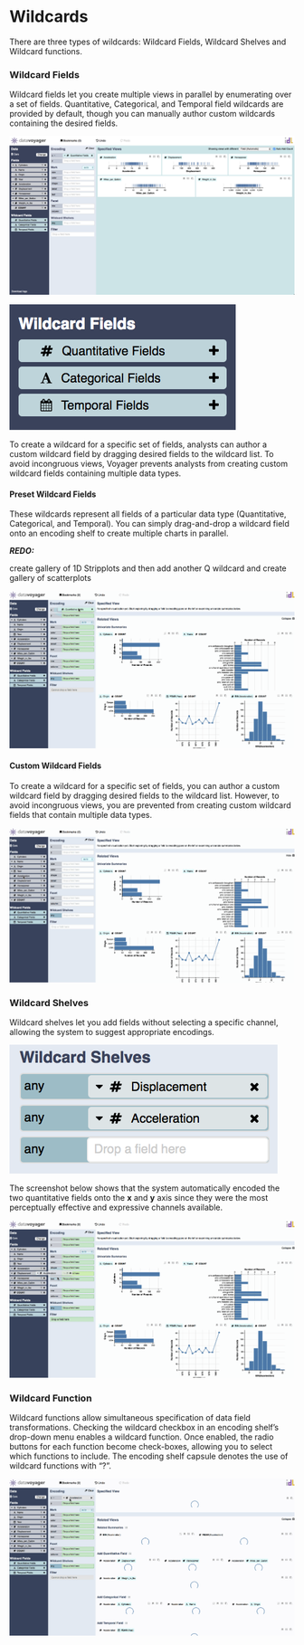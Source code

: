 # Wildcards

There are three types of wildcards: Wildcard Fields, Wildcard Shelves and Wildcard functions.

### Wildcard Fields

Wildcard fields let you create multiple views in parallel by enumerating over a set of fields. Quantitative, Categorical, and Temporal field wildcards are provided by default, though you can manually author custom wildcards containing the desired fields.

![](../.gitbook/assets/screen-shot-2018-05-22-at-1.30.06-pm.png)

![](../.gitbook/assets/screen-shot-2018-05-22-at-1.30.42-pm.png)

To create a wildcard for a specific set of fields, analysts can author a custom wildcard field by dragging desired fields to the wildcard list. To avoid incongruous views, Voyager prevents analysts from creating custom wildcard fields containing multiple data types. 

#### Preset Wildcard Fields

These wildcards represent all fields of a particular data type \(Quantitative, Categorical, and Temporal\). You can simply drag-and-drop a wildcard field onto an encoding shelf to create multiple charts in parallel. 

_**REDO:**_

create gallery of 1D Stripplots and then add another  Q wildcard and create gallery of scatterplots

![](../.gitbook/assets/wildcard_fields_preset%20%281%29.gif)

#### Custom Wildcard Fields

To create a wildcard for a specific set of fields, you can author a custom wildcard field by dragging desired fields to the wildcard list. However, to avoid incongruous views, you are prevented from creating custom wildcard fields that contain multiple data types.

![](../.gitbook/assets/custom-wildcard-fields%20%281%29.gif)

### Wildcard Shelves

Wildcard shelves let you add fields without selecting a specific channel, allowing the system to suggest appropriate encodings.

![](../.gitbook/assets/ws.png)

The screenshot below shows that the system automatically encoded the two quantitative fields onto the **x** and **y** axis since they were the most perceptually effective and expressive channels available.

![](../.gitbook/assets/wsgif.gif)

### Wildcard Function

Wildcard functions allow simultaneous specification of data field transformations. Checking the wildcard checkbox in an encoding shelf’s drop-down menu enables a wildcard function. Once enabled, the radio buttons for each function become check-boxes, allowing you to select which functions to include. The encoding shelf capsule denotes the use of wildcard functions with “?”.

![](../.gitbook/assets/wildcard_functions.gif)

